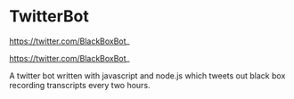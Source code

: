 # TwitterBot
https://twitter.com/BlackBoxBot_ 

https://twitter.com/BlackBoxBot_

A twitter bot written with javascript and node.js which tweets out black box recording transcripts every two hours.
